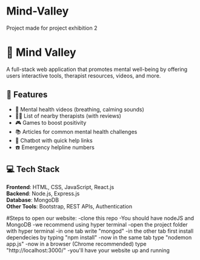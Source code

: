 # Mind-Valley
Project made for project exhibition 2

# 🧠 Mind Valley

A full-stack web application that promotes mental well-being by offering users interactive tools, therapist resources, videos, and more.

## 🌟 Features

- 🎥 Mental health videos (breathing, calming sounds)
- 🧑‍⚕️ List of nearby therapists (with reviews)
- 🎮 Games to boost positivity
- 📚 Articles for common mental health challenges
- 🤖 Chatbot with quick help links
- ☎️ Emergency helpline numbers

## 💻 Tech Stack

**Frontend**: HTML, CSS, JavaScript, React.js  
**Backend**: Node.js, Express.js  
**Database**: MongoDB  
**Other Tools**: Bootstrap, REST APIs, Authentication




#Steps to open our website:
-clone this repo
-You should have nodeJS and MongoDB 
-we recommend using hyper terminal
-open the project folder with hyper terminal
-in one tab write "mongod"
-in the other tab first install dependecies by typing "npm install"
-now in the same tab type "nodemon app.js"
-now in a browser (Chrome recommended) type "http://localhost:3000/"
-you'll have your website up and running
